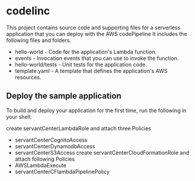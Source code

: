 # codelinc

This project contains source code and supporting files for a serverless application that you can deploy with the AWS codePipeline  It includes the following files and folders.

- hello-world - Code for the application's Lambda function.
- events - Invocation events that you can use to invoke the function.
- hello-world/tests - Unit tests for the application code.
- template.yaml - A template that defines the application's AWS resources.

## Deploy the sample application

To build and deploy your application for the first time, run the following in your shell:

create servantCenterLambdaRole and attach three Policies
- servantCenterCognitoAccess
- servantCenterDynamodbAccess
- servantCenterS3Access
create servantCenterCloudFormationRole and attach following Policies
- AWSLambdaExecute
- servantCenterCFlambdaPipelinePolicy
